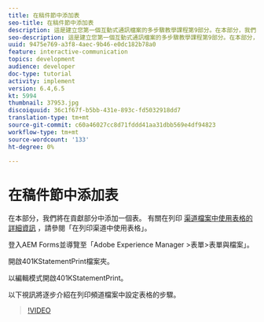 ```yaml
---
title: 在稿件節中添加表
seo-title: 在稿件節中添加表
description: 這是建立您第一個互動式通訊檔案的多步驟教學課程第9部分。在本部分，我們將新增表格至貢獻區段。
seo-description: 這是建立您第一個互動式通訊檔案的多步驟教學課程第9部分。在本部分，我們將新增表格至貢獻區段。
uuid: 9475e769-a3f8-4aec-9b46-e0dc182b78a0
feature: interactive-communication
topics: development
audience: developer
doc-type: tutorial
activity: implement
version: 6.4,6.5
kt: 5994
thumbnail: 37953.jpg
discoiquuid: 36c1f67f-b5bb-431e-893c-fd5032918dd7
translation-type: tm+mt
source-git-commit: c60a46027cc8d71fddd41aa31dbb569e4df94823
workflow-type: tm+mt
source-wordcount: '133'
ht-degree: 0%

---
```



# 在稿件節中添加表

在本部分，我們將在貢獻部分中添加一個表。
有關在列印 [渠道檔案中使用表格的詳細資訊](/help/forms/interactive-communications/table-in-print-channel-documents-video-use.md) ，請參閱「在列印渠道中使用表格」。

登入AEM Forms並導覽至「Adobe Experience Manager >表單>表單與檔案」。

開啟401KStatementPrint檔案夾。

以編輯模式開啟401KStatementPrint。

以下視訊將逐步介紹在列印頻道檔案中設定表格的步驟。

>[!VIDEO](https://video.tv.adobe.com/v/22387t1?quality=9&learn=on)

